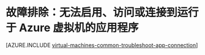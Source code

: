 <properties
	pageTitle="VM 上的程序打不开或侦听端口受阻 |Azure"
	description="如果无法启动或使用运行于 Azure VM 的程序，请使用以下步骤来隔离问题根源。"
	services="virtual-machines-linux"
	documentationCenter=""
	authors="iainfoulds"
	manager="timlt"
	editor=""
	tags="top-support-issue,azure-service-management,azure-resource-manager"
	keywords="无法启动应用程序, 程序打不开, 侦听端口受阻, 无法启动程序, 侦听端口受阻"/>

<tags
	ms.service="virtual-machines-linux"
	ms.date="06/14/2016"
	wacn.date="08/08/2016"/>

# 故障排除：无法启用、访问或连接到运行于 Azure 虚拟机的应用程序

[AZURE.INCLUDE [virtual-machines-common-troubleshoot-app-connection](../includes/virtual-machines-common-troubleshoot-app-connection.md)]

<!---HONumber=Mooncake_0801_2016-->